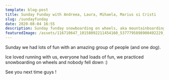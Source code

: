 ```yaml
---
template: blog-post
title: Sunday Funday with Andreea, Laura, Mihaela, Marius si Cristi
slug: /sundayfunday
date: 2020-08-04 16:55
description: Sunday funday snowboarding on wheels, aka mountainboarding
featuredImage: /assets/116710647_10158092211454160_5377795898900492229_o.jpg
---
```

Sunday we had lots of fun with an amazing group of people (and one dog).

Ice loved running with us, everyone had loads of fun, we practiced snowboarding on wheels and nobody fell down  :)

See you next time guys !